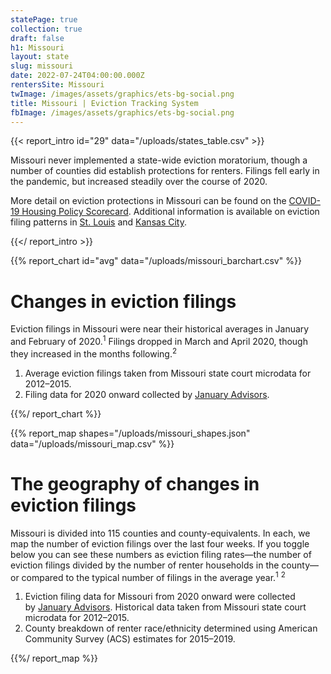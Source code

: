 ```yaml
---
statePage: true
collection: true
draft: false
h1: Missouri
layout: state
slug: missouri
date: 2022-07-24T04:00:00.000Z
rentersSite: Missouri
twImage: /images/assets/graphics/ets-bg-social.png
title: Missouri | Eviction Tracking System
fbImage: /images/assets/graphics/ets-bg-social.png
---
```


{{< report_intro id="29" data="/uploads/states_table.csv" >}}



Missouri never implemented a state-wide eviction moratorium, though a number of counties did establish protections for renters. Filings fell early in the pandemic, but increased steadily over the course of 2020.

More detail on eviction protections in Missouri can be found on the [COVID-19 Housing Policy Scorecard](https://evictionlab.org/covid-policy-scorecard/mo/). Additional information is available on eviction filing patterns in [St. Louis](https://evictionlab.org/eviction-tracking/st-louis-mo/) and [Kansas City](https://evictionlab.org/eviction-tracking/kansas-city-mo/).



{{</ report_intro >}}



{{% report_chart id="avg" data="/uploads/missouri_barchart.csv" %}}

# Changes in eviction filings

Eviction filings in Missouri were near their historical averages in January and February of 2020.<sup>1</sup> Filings dropped in March and April 2020, though they increased in the months following.<sup>2</sup>

1. Average eviction filings taken from Missouri state court microdata for 2012–2015.
2. Filing data for 2020 onward collected by [January Advisors](https://www.januaryadvisors.com/).

{{%/ report_chart %}}



{{% report_map shapes="/uploads/missouri_shapes.json" data="/uploads/missouri_map.csv" %}}

# The geography of changes in eviction filings

Missouri is divided into 115 counties and county-equivalents. In each, we map the number of eviction filings over the last four weeks. If you toggle below you can see these numbers as eviction filing rates—the number of eviction filings divided by the number of renter households in the county—or compared to the typical number of filings in the average year.<sup>1</sup> <sup>2</sup>

1. Eviction filing data for Missouri from 2020 onward were collected by [January Advisors](https://www.januaryadvisors.com/). Historical data taken from Missouri state court microdata for 2012–2015.
2. County breakdown of renter race/ethnicity determined using American Community Survey (ACS) estimates for 2015–2019.

{{%/ report_map %}}